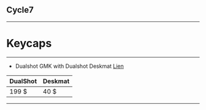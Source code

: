 ## Cycle7
---
# Keycaps
***
- Dualshot GMK with Dualshot Deskmat [Lien](https://www.deskhero.ca/products/gmk-dualshot-2-in-stock-extras?variant=40216010522690)

| DualShot | Deskmat |
|----------|----------|
| 199 $ | 40 $|
---

